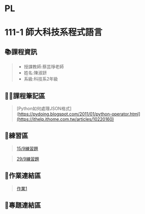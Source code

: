 # PL
# 111-1 師大科技系程式語言
## 📚課程資訊
> * 授課教師:蔡芸琤老師
> * 姓名:陳淑鈃
> * 系級:科技系2年級
## 🙋‍♀️課程筆記區
>[Python如何處理JSON格式](https://pydoing.blogspot.com/2011/01/python-operator.html](https://ithelp.ithome.com.tw/articles/10220160)


## 📝練習區
>[15/9練習題](https://github.com/sccsk/PL/blob/main/15.9exercise1.ipynb)


>[29/9練習題](https://github.com/sccsk/PL/blob/main/29.9%20exercise.ipynb)



## 📔作業連結區
>[作業1](https://github.com/sccsk/PL/blob/main/HW1.ipynb)



## 🤯專題連結區
